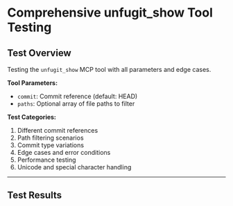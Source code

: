 # Comprehensive unfugit_show Tool Testing

## Test Overview
Testing the `unfugit_show` MCP tool with all parameters and edge cases.

**Tool Parameters:**
- `commit`: Commit reference (default: HEAD)  
- `paths`: Optional array of file paths to filter

**Test Categories:**
1. Different commit references
2. Path filtering scenarios
3. Commit type variations
4. Edge cases and error conditions
5. Performance testing
6. Unicode and special character handling

---

## Test Results
